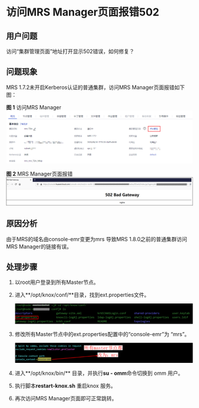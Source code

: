 # 访问MRS Manager页面报错502<a name="mrs_03_0255"></a>

## 用户问题<a name="section18305143583116"></a>

访问“集群管理页面”地址打开显示502错误，如何修复？

## 问题现象<a name="section117424454313"></a>

MRS 1.7.2未开启Kerberos认证的普通集群，访问MRS Manager页面报错如下图：

**图 1**  访问MRS Manager<a name="fig95331633111015"></a>  
![](figures/访问MRS-Manager.png "访问MRS-Manager")

**图 2**  MRS Manager页面报错<a name="fig1423646191012"></a>  
![](figures/MRS-Manager页面报错.png "MRS-Manager页面报错")

## 原因分析<a name="section1237061220324"></a>

由于MRS的域名由console-emr变更为mrs 导致MRS 1.8.0之前的普通集群访问MRS Manager的链接有误。

## 处理步骤<a name="section7778103963815"></a>

1.  以root用户登录到所有Master节点。
2.  进入**/opt/knox/conf/**目录，找到ext.properties文件。

    ![](figures/zh-cn_image_0267924161.png)

3.  修改所有Master节点中的ext.properties配置中的“console-emr”为 “mrs”。

    ![](figures/zh-cn_image_0267923197.png)

4.  进入**/opt/knox/bin/**  目录，并执行**su - omm**命令切换到 omm 用户。
5.  执行脚本**restart-knox.sh**  重启knox 服务。
6.  再次访问MRS Manager页面即可正常跳转。

